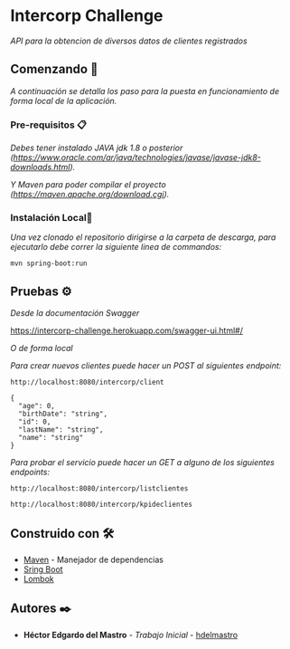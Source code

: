 # Intercorp Challenge

_API para la obtencion de diversos datos de clientes registrados_

## Comenzando 🚀

_A continuación se detalla los paso para la puesta en funcionamiento de forma local de la aplicación._

### Pre-requisitos 📋

_Debes tener instalado JAVA jdk 1.8 o posterior (https://www.oracle.com/ar/java/technologies/javase/javase-jdk8-downloads.html)._

_Y Maven para poder compilar el proyecto (https://maven.apache.org/download.cgi)._


### Instalación Local🔧

_Una vez clonado el repositorio dirigirse a la carpeta de descarga, para ejecutarlo debe correr la siguiente linea de commandos:_

```
mvn spring-boot:run
```

## Pruebas ⚙️

_Desde la documentación Swagger_

https://intercorp-challenge.herokuapp.com/swagger-ui.html#/

_O de forma local_

_Para crear nuevos clientes puede hacer un POST al siguientes endpoint:_

```
http://localhost:8080/intercorp/client
```
```Body
{
  "age": 0,
  "birthDate": "string",
  "id": 0,
  "lastName": "string",
  "name": "string"
}
```

_Para probar el servicio puede hacer un GET a alguno de los siguientes endpoints:_

```
http://localhost:8080/intercorp/listclientes
```
```
http://localhost:8080/intercorp/kpideclientes
```


## Construido con 🛠️

* [Maven](https://maven.apache.org/) - Manejador de dependencias
* [Sring Boot](https://spring.io/projects/spring-boot/) 
* [Lombok](https://projectlombok.org/) 

## Autores ✒️

* **Héctor Edgardo del Mastro** - *Trabajo Inicial* - [hdelmastro](https://github.com/hdelmastro)

